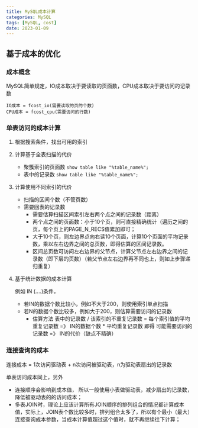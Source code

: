 ```yaml
---
title: MySQL成本计算
categories: MySQL
tags: [MySQL, cost]
date: 2023-01-09
---
```


## 基于成本的优化

### 成本概念

MySQL简单规定，IO成本取决于要读取的页面数，CPU成本取决于要访问的记录数

```
IO成本 = fcost_io(需要读取的页的个数)
CPU成本 = fcost_cpu(需要访问的行数)
```

### 单表访问的成本计算

1. 根据搜索条件，找出可用的索引

2. 计算基于全表扫描的代价

	- 聚簇索引的页面数 ```show table like "%table_name%";```
	- 表中的记录数 ```show table like "%table_name%";```

3. 计算使用不同索引的代价

	- 扫描的区间个数（不管页数）
	- 需要回表的记录数
		- 需要估算扫描区间索引左右两个点之间的记录数（距离）
		- 两个点之间的页面数：小于10个页，则可直接精确统计（遍历之间的页，每个页上的PAGE_N_RECS值累加即可；
		- 大于10个页，则左边界点向右读10个页面，计算10个页面的平均记录数，乘以左右边界之间的总页数，即得估算的区间记录数。
		- 区间总页数可访问左右边界的父节点，计算父节点左右边界之间的记录数（即下层的页数）（若父节点左右边界再不同也上，则如上步骤递归重复）

4. 基于统计数据的成本计算

	例如 IN (....)条件，
	- 若IN的数据个数比较小，例如不大于200，则使用索引单点扫描
	- 若N的数据个数比较多，例如大于200，则估算需要访问的记录数
		- 估算方法 表中的记录数 / 该索引的不重复记录数 = 每个索引值的平均重复记录数 =》 IN的数据个数 * 平均重复记录数 即得 可能需要访问的记录数 =》 IN的代价（缺点不精确）

### 连接查询的成本

连接成本 = 1次访问驱动表 + n次访问被驱动表，n为驱动表扇出的记录数

单表访问成本同上，另外

- 连接顺序会影响到成本值， 所以一般使用小表做驱动表，减少扇出的记录数，降低被驱动表的的访问成本；
- 多表JOIN时，理论上应该计算所有JOIN顺序的排列组合的情况都计算成本值，实际上，JOIN表个数比较多时，排列组合太多了，所以有个最小（最大）连接查询成本参数，当成本计算值超过这个值时，就不再继续往下计算；

